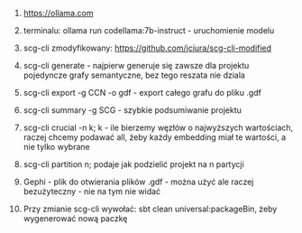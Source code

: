 1. https://ollama.com
2. terminalu: ollama run codellama:7b-instruct - uruchomienie modelu
3. scg-cli zmodyfikowany: https://github.com/jciura/scg-cli-modified


4. scg-cli generate <Sciezka> - najpierw generuje się zawsze dla projektu pojedyncze grafy semantyczne, bez tego reszata
   nie dziala
5. scg-cli export -g CCN -o gdf <Sciezka> - export całego grafu do pliku .gdf
6. scg-cli summary -g SCG <Sciezka> - szybkie podsumiwanie projektu
7. scg-cli crucial <Sciezka> -n k; k - ile bierzemy węzłów o najwyższych wartościach, raczej chcemy podawać all, żeby
   każdy embedding miał te wartości, a nie tylko wybrane
8. scg-cli partition n; podaje jak podzielić projekt na n partycji
9. Gephi - plik do otwierania plików .gdf - można użyć ale raczej bezużyteczny - nie na tym nie widać
10. Przy zmianie scg-cli wywołać: sbt clean universal:packageBin, żeby wygenerować nową paczkę